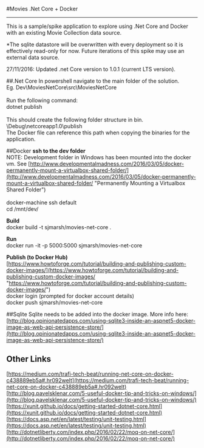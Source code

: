 #Movies .Net Core + Docker

----------
This is a sample/spike application to explore using .Net Core and Docker with an existing Movie Collection data source. 

*The sqlite datastore will be overwritten with every deployment so it is effectively read-only for now. Future iterations of this spike may use an external data source.

27/11/2016: Updated .net Core version to 1.0.1 (current LTS version).

##.Net Core
In powershell navigate to the main folder of the solution. </br>
Eg. Dev\MoviesNetCore\src\MoviesNetCore
</br>
</br>
Run the following command:
</br>
dotnet publish
</br>
</br>
This should create the following folder structure in bin. </br>
\Debug\netcoreapp1.0\publish
</br>
The Docker file can reference this path when copying the binaries for the application.

##Docker
**ssh to the dev folder**</br>
NOTE: Development folder in Windows has been mounted into the docker vm. See [http://www.developmentalmadness.com/2016/03/05/docker-permanently-mount-a-virtualbox-shared-folder/](http://www.developmentalmadness.com/2016/03/05/docker-permanently-mount-a-virtualbox-shared-folder/ "Permanently Mounting a Virtualbox Shared Folder") </br>
</br>
docker-machine ssh default </br> 
cd /mnt/dev/

**Build**</br>
  docker build -t sjmarsh/movies-net-core .

**Run**</br>
  docker run -it -p 5000:5000 sjmarsh/movies-net-core

**Publish (to Docker Hub)**</br>
  [https://www.howtoforge.com/tutorial/building-and-publishing-custom-docker-images/](https://www.howtoforge.com/tutorial/building-and-publishing-custom-docker-images/ "https://www.howtoforge.com/tutorial/building-and-publishing-custom-docker-images/")
</br>
  docker login  (prompted for docker account details)
</br>
  docker push sjmarsh/movies-net-core

##Sqlite
Sqlite needs to be added into the docker image.  More info here: </br>
[http://blog.opinionatedapps.com/using-sqlite3-inside-an-aspnet5-docker-image-as-web-api-persistence-store/](http://blog.opinionatedapps.com/using-sqlite3-inside-an-aspnet5-docker-image-as-web-api-persistence-store/)

## Other Links
[https://medium.com/trafi-tech-beat/running-net-core-on-docker-c438889eb5a#.hr092welt](https://medium.com/trafi-tech-beat/running-net-core-on-docker-c438889eb5a#.hr092welt)
</br>
[http://blog.pavelsklenar.com/5-useful-docker-tip-and-tricks-on-windows/](http://blog.pavelsklenar.com/5-useful-docker-tip-and-tricks-on-windows/)
</br>
[https://xunit.github.io/docs/getting-started-dotnet-core.html](https://xunit.github.io/docs/getting-started-dotnet-core.html)
</br>
[https://docs.asp.net/en/latest/testing/unit-testing.html](https://docs.asp.net/en/latest/testing/unit-testing.html)
</br>
[http://dotnetliberty.com/index.php/2016/02/22/moq-on-net-core/](http://dotnetliberty.com/index.php/2016/02/22/moq-on-net-core/)